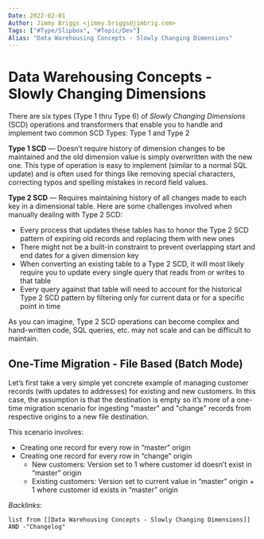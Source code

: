 ```yaml
---
Date: 2022-02-01
Author: Jimmy Briggs <jimmy.briggs@jimbrig.com>
Tags: ["#Type/Slipbox", "#Topic/Dev"]
Alias: "Data Warehousing Concepts - Slowly Changing Dimensions"
---
```


# Data Warehousing Concepts - Slowly Changing Dimensions

There are six types (Type 1 thru Type 6) of *Slowly Changing Dimensions* (SCD) operations and transformers that enable you to handle and implement two common SCD Types: Type 1 and Type 2

**Type 1 SCD** — Doesn’t require history of dimension changes to be maintained and the old dimension value is simply overwritten with the new one. This type of operation is easy to implement (similar to a normal SQL update) and is often used for things like removing special characters, correcting typos and spelling mistakes in record field values.

**Type 2 SCD** — Requires maintaining history of all changes made to each key in a dimensional table. Here are some challenges involved when manually dealing with Type 2 SCD:

-   Every process that updates these tables has to honor the Type 2 SCD pattern of expiring old records and replacing them with new ones
-   There might not be a built-in constraint to prevent overlapping start and end dates for a given dimension key
-   When converting an existing table to a Type 2 SCD, it will most likely require you to update every single query that reads from or writes to that table
-   Every query against that table will need to account for the historical Type 2 SCD pattern by filtering only for current data or for a specific point in time

As you can imagine, Type 2 SCD operations can become complex and hand-written code, SQL queries, etc. may not scale and can be difficult to maintain.

## One-Time Migration - File Based (Batch Mode)

Let’s first take a very simple yet concrete example of managing customer records (with updates to addresses) for existing and new customers. In this case, the assumption is that the destination is empty so it’s more of a one-time migration scenario for ingesting "master" and "change" records from respective origins to a new file destination.

This scenario involves:

-   Creating one record for every row in “master” origin
-   Creating one record for every row in “change” origin
    -   New customers: Version set to 1 where customer id doesn’t exist in “master” origin
    -   Existing customers: Version set to current value in “master” origin + 1 where customer id exists in “master” origin

*Backlinks:*

```dataview
list from [[Data Warehousing Concepts - Slowly Changing Dimensions]] AND -"Changelog"
```
